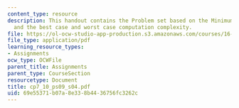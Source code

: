 ```yaml
---
content_type: resource
description: This handout contains the Problem set based on the Minimum Spanning Tree
  and the best case and worst case computation complexity.
file: https://ol-ocw-studio-app-production.s3.amazonaws.com/courses/16-01-unified-engineering-i-ii-iii-iv-fall-2005-spring-2006/69e55371b07a8e338b4436756fc3262c_cp7_10_ps09_s04.pdf
file_type: application/pdf
learning_resource_types:
- Assignments
ocw_type: OCWFile
parent_title: Assignments
parent_type: CourseSection
resourcetype: Document
title: cp7_10_ps09_s04.pdf
uid: 69e55371-b07a-8e33-8b44-36756fc3262c
---
```

